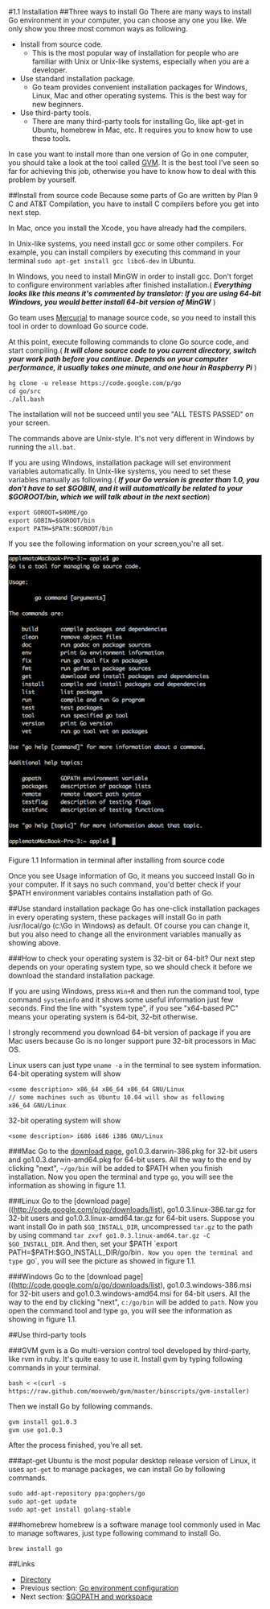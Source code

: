 #1.1 Installation
##Three ways to install Go
There are many ways to install Go environment in your computer, you can choose any one you like. We only show you three most common ways as following.

- Install from source code.
	- This is the most popular way of installation for people who are familiar with Unix or Unix-like systems, especially when you are a developer.
- Use standard installation package.
	- Go team provides convenient installation packages for Windows, Linux, Mac and other operating systems. This is the best way for new beginners.
- Use third-party tools.
	- There are many third-party tools for installing Go, like apt-get in Ubuntu, homebrew in Mac, etc. It requires you to know how to use these tools.
	
In case you want to install more than one version of Go in one computer, you should take a look at the tool called [GVM](https://github.com/moovweb/gvm). It is the best tool I've seen so far for achieving this job, otherwise you have to know how to deal with this problem by yourself.

##Install from source code
Because some parts of Go are written by Plan 9 C and AT&T Compilation, you have to install C compilers before you get into next step.

In Mac, once you install the Xcode, you have already had the compilers.

In Unix-like systems, you need install gcc or some other compilers. For example, you can install compilers by executing this command in your terminal `sudo apt-get install gcc libc6-dev` in Ubuntu.

In Windows, you need to install MinGW in order to install gcc. Don't forget to configure environment variables after finished installation.( ***Everything looks like this means it's commented by translator: If you are using 64-bit Windows, you would better install 64-bit version of MinGW*** )

Go team uses [Mercurial](http://mercurial.selenic.com/downloads/) to manage source code, so you need to install this tool in order to download Go source code.

At this point, execute following commands to clone Go source code, and start compiling.( ***It will clone source code to you current directory, switch your work path before you continue. Depends on your computer performance, it usually takes one minute, and one hour in Raspberry Pi*** )

	hg clone -u release https://code.google.com/p/go
	cd go/src
	./all.bash 
	
The installation will not be succeed until you see "ALL TESTS PASSED" on your screen.

The commands above are Unix-style. It's not very different in Windows by running the `all.bat`.

If you are using Windows, installation package will set environment variables automatically. In Unix-like systems, you need to set these variables manually as following.( ***If your Go version is greater than 1.0, you don't have to set $GOBIN, and it will automatically be related to your $GOROOT/bin, which we will talk about in the next section***)

    export GOROOT=$HOME/go
    export GOBIN=$GOROOT/bin
    export PATH=$PATH:$GOROOT/bin

If you see the following information on your screen,you're all set.

![](images/1.1.mac.png?raw=true)

Figure 1.1 Information in terminal after installing from source code

Once you see Usage information of Go, it means you succeed install Go in your computer. If it says no such command, you'd better check if your $PATH environment variables contains installation path of Go.

##Use standard installation package
Go has one-click installation packages in every operating system, these packages will install Go in path /usr/local/go (c:\Go in Windows) as default. Of course you can change it, but you also need to change all the environment variables manually as showing above.

###How to check your operating system is 32-bit or 64-bit?
Our next step depends on your operating system type, so we should check it before we download the standard installation package.

If you are using Windows, press `Win+R` and then run the command tool, type command `systeminfo` and it shows some useful information just few seconds. Find the line with "system type", if you see "x64-based PC" means your operating system is 64-bit, 32-bit otherwise.

I strongly recommend you download 64-bit version of package if you are Mac users because Go is no longer support pure 32-bit processors in Mac OS.

Linux users can just type `uname -a` in the terminal to see system information.
64-bit operating system will show

    <some description> x86_64 x86_64 x86_64 GNU/Linux
    // some machines such as Ubuntu 10.04 will show as following
    x86_64 GNU/Linux

32-bit operating system will show

    <some description> i686 i686 i386 GNU/Linux

###Mac
Go to the [download page](http://code.google.com/p/go/downloads/list), go1.0.3.darwin-386.pkg for 32-bit users and go1.0.3.darwin-amd64.pkg for 64-bit users. All the way to the end by clicking "next", `~/go/bin` will be added to $PATH when you finish installation. Now you open the terminal and type `go`, you will see the information as showing in figure 1.1.

###Linux
Go to the [download page]((http://code.google.com/p/go/downloads/list), go1.0.3.linux-386.tar.gz for 32-bit users and go1.0.3.linux-amd64.tar.gz for 64-bit users. Suppose you want install Go in path `$GO_INSTALL_DIR`, uncompressed `tar.gz` to the path by using command `tar zxvf go1.0.3.linux-amd64.tar.gz -C $GO_INSTALL_DIR`. And then, set your $PATH `export PATH=$PATH:$GO_INSTALL_DIR/go/bin`. Now you open the terminal and type `go`, you will see the picture as showed in figure 1.1.

###Windows
Go to the [download page]((http://code.google.com/p/go/downloads/list), go1.0.3.windows-386.msi for 32-bit users and go1.0.3.windows-amd64.msi for 64-bit users. All the way to the end by clicking "next", `c:/go/bin` will be added to `path`. Now you open the command tool and type `go`, you will see the information as showing in figure 1.1.

##Use third-party tools

###GVM
gvm is a Go multi-version control tool developed by third-party, like rvm in ruby. It's quite easy to use it. Install gvm by typing following commands in your terminal.

    bash < <(curl -s https://raw.github.com/moovweb/gvm/master/binscripts/gvm-installer)

Then we install Go by following commands.

    gvm install go1.0.3
    gvm use go1.0.3

After the process finished, you're all set.

###apt-get
Ubuntu is the most popular desktop release version of Linux, it uses `apt-get` to manage packages, we can install Go by following commands.

    sudo add-apt-repository ppa:gophers/go
    sudo apt-get update
    sudo apt-get install golang-stable

###homebrew
homebrew is a software manage tool commonly used in Mac to manage softwares, just type following command to install Go.

    brew install go

##Links
- [Directory](preface.md)
- Previous section: [Go environment configuration](01.0.md)
- Next section: [$GOPATH and workspace](01.2.md)
